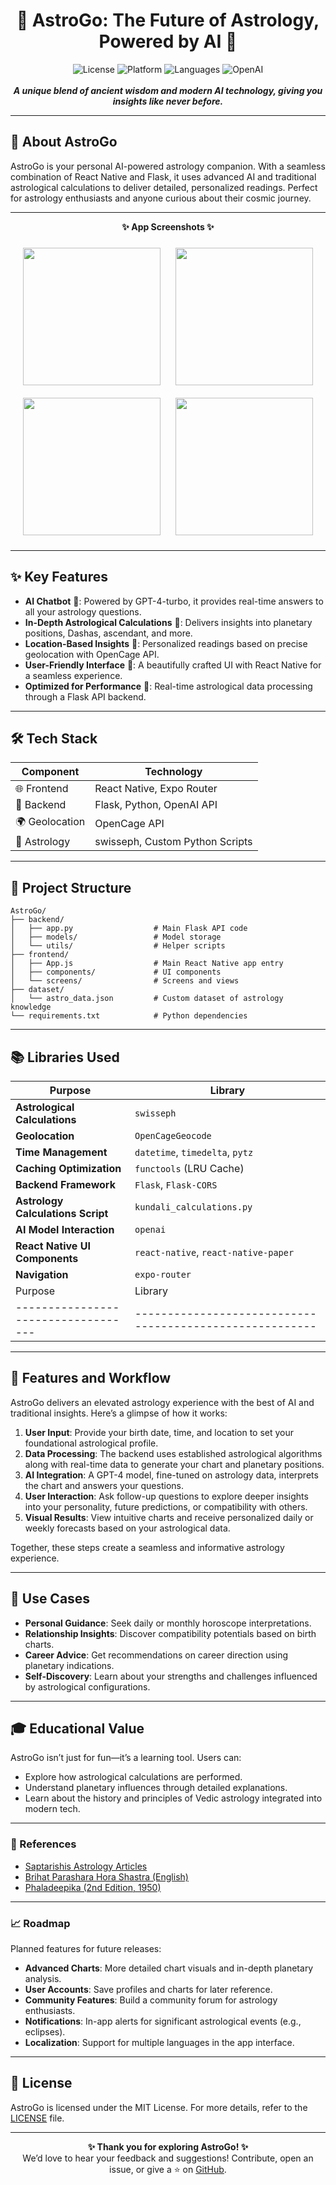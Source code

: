 <h1 align="center">🌌 AstroGo: The Future of Astrology, Powered by AI 🌌</h1>

<p align="center">
  <img src="https://img.shields.io/badge/License-MIT-blue.svg" alt="License">
  <img src="https://img.shields.io/badge/Platform-React%20Native%20|%20Flask-green" alt="Platform">
  <img src="https://img.shields.io/badge/Language-JavaScript%20|%20Python-yellow" alt="Languages">
  <img src="https://img.shields.io/badge/OpenAI-GPT--4o-purple" alt="OpenAI">
  <br><br>
  <strong><em>A unique blend of ancient wisdom and modern AI technology, giving 
you insights like never before.</em></strong>
</p>

---

## 🌠 About AstroGo

AstroGo is your personal AI-powered astrology companion. With a seamless 
combination of React Native and Flask, it uses advanced AI and traditional 
astrological calculations to deliver detailed, personalized readings. Perfect 
for astrology enthusiasts and anyone curious about their cosmic journey.

---

<p align="center">
  <strong>✨ App Screenshots ✨</strong>
</p>

<p align="center">
  <img src="https://github.com/AnshulJain2004/AstroGo/blob/main/Screenshot_20241113_114151_Expo%20Go.jpg" width="220" style="padding: 10px;">
  <img src="https://github.com/AnshulJain2004/AstroGo/blob/main/Screenshot_20241113_114209_Expo%20Go.jpg" width="220" style="padding: 10px;">
  
  <br>
  <img src="https://github.com/AnshulJain2004/AstroGo/blob/main/Screenshot_20241113_114226_Expo%20Go.jpg" width="220" style="padding: 10px;">
  <img src="https://github.com/AnshulJain2004/AstroGo/blob/main/Screenshot_20241113_114230_Expo%20Go.jpg" width="220" style="padding: 10px;">
</p>

---

## ✨ Key Features

- **AI Chatbot** 🤖: Powered by GPT-4-turbo, it provides real-time answers to all
 your astrology questions.
- **In-Depth Astrological Calculations** 🔮: Delivers insights into planetary 
positions, Dashas, ascendant, and more.
- **Location-Based Insights** 📍: Personalized readings based on precise 
geolocation with OpenCage API.
- **User-Friendly Interface** 🎨: A beautifully crafted UI with React Native for 
a seamless experience.
- **Optimized for Performance** 🚀: Real-time astrological data processing 
through a Flask API backend.

---

## 🛠️ Tech Stack

| Component       | Technology                    |
|-----------------|-------------------------------|
| 🌐 Frontend     | React Native, Expo Router     |
| 🔧 Backend      | Flask, Python, OpenAI API     |
| 🌍 Geolocation   | OpenCage API                  |
| 🔭 Astrology    | swisseph, Custom Python Scripts |

---

## 📂 Project Structure

```plaintext
AstroGo/
├── backend/                    
│   ├── app.py                  # Main Flask API code
│   ├── models/                 # Model storage
│   └── utils/                  # Helper scripts
├── frontend/                   
│   ├── App.js                  # Main React Native app entry
│   ├── components/             # UI components
│   └── screens/                # Screens and views
├── dataset/                    
│   └── astro_data.json         # Custom dataset of astrology knowledge
└── requirements.txt            # Python dependencies
```

---

## 📚 Libraries Used
 
 | Purpose                          | Library                                                |
 | -------------------------------- | ------------------------------------------------------ |
 | **Astrological Calculations**    | `swisseph`                                             |
 | **Geolocation**                  | `OpenCageGeocode`                                      |
 | **Time Management**              | `datetime`, `timedelta`, `pytz`                        |
 | **Caching Optimization**         | `functools` (LRU Cache)                                |
 | **Backend Framework**            | `Flask`, `Flask-CORS`                                  |
 | **Astrology Calculations Script**| `kundali_calculations.py`                              |
 | **AI Model Interaction**         | `openai`                                               |
 | **React Native UI Components**   | `react-native`, `react-native-paper`                   |
 | **Navigation**                   | `expo-router`                                          |
 | Purpose                           | Library                                                |
 |-----------------------------------|--------------------------------------------------------|
 
 ---

## 🌟 Features and Workflow

AstroGo delivers an elevated astrology experience with the best of AI and 
traditional insights. Here’s a glimpse of how it works:

1. **User Input**: Provide your birth date, time, and location to set your 
   foundational astrological profile.
2. **Data Processing**: The backend uses established astrological algorithms 
   along with real-time data to generate your chart and planetary positions.
3. **AI Integration**: A GPT-4 model, fine-tuned on astrology data, interprets the 
   chart and answers your questions.
4. **User Interaction**: Ask follow-up questions to explore deeper insights into 
   your personality, future predictions, or compatibility with others.
5. **Visual Results**: View intuitive charts and receive personalized daily or 
   weekly forecasts based on your astrological data.

Together, these steps create a seamless and informative astrology experience.

---

## 🎯 Use Cases

- **Personal Guidance**: Seek daily or monthly horoscope interpretations.  
- **Relationship Insights**: Discover compatibility potentials based on birth 
  charts.  
- **Career Advice**: Get recommendations on career direction using planetary 
  indications.  
- **Self-Discovery**: Learn about your strengths and challenges influenced by 
  astrological configurations.  

---

## 🎓 Educational Value

AstroGo isn’t just for fun—it’s a learning tool. Users can:

- Explore how astrological calculations are performed.
- Understand planetary influences through detailed explanations.
- Learn about the history and principles of Vedic astrology integrated into 
  modern tech.

---

### 🔗 References

- [Saptarishis Astrology Articles](https://saptarishisastrology.com/category/articles/)
- [Brihat Parashara Hora Shastra (English)](https://archive.org/details/BPHSEnglish)
- [Phaladeepika (2nd Edition, 1950)](https://archive.org/details/Phaladeepika2ndEd.1950ByVSubrahmanyaSastri)

---

### 📈 Roadmap

Planned features for future releases:

- **Advanced Charts**: More detailed chart visuals and in-depth planetary 
  analysis.
- **User Accounts**: Save profiles and charts for later reference.
- **Community Features**: Build a community forum for astrology enthusiasts.
- **Notifications**: In-app alerts for significant astrological events (e.g., 
  eclipses).
- **Localization**: Support for multiple languages in the app interface.

---

## 📝 License

AstroGo is licensed under the MIT License. For more details, refer to the 
[LICENSE](LICENSE) file.

---

<p align="center">
  <strong>✨ Thank you for exploring AstroGo! ✨</strong><br>
  We’d love to hear your feedback and suggestions! Contribute, open an issue, or
  give a ⭐️ on <a href="https://github.com/AnshulJain2004/AstroGo">GitHub</a>.
</p>
